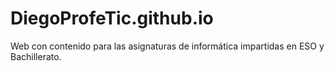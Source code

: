 # DiegoProfeTic.github.io
Web con contenido para las asignaturas de informática impartidas en ESO y Bachillerato.
